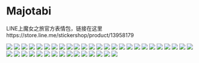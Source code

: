 # Majotabi

LINE上魔女之旅官方表情包，链接在这里https://store.line.me/stickershop/product/13958179

![](https://cdn.jsdelivr.net/gh/2x-ercha/twikoo-magic/image/Majotabi/367516718.png)
![](https://cdn.jsdelivr.net/gh/2x-ercha/twikoo-magic/image/Majotabi/367516719.png)
![](https://cdn.jsdelivr.net/gh/2x-ercha/twikoo-magic/image/Majotabi/367516720.png)
![](https://cdn.jsdelivr.net/gh/2x-ercha/twikoo-magic/image/Majotabi/367516721.png)
![](https://cdn.jsdelivr.net/gh/2x-ercha/twikoo-magic/image/Majotabi/367516722.png)
![](https://cdn.jsdelivr.net/gh/2x-ercha/twikoo-magic/image/Majotabi/367516723.png)
![](https://cdn.jsdelivr.net/gh/2x-ercha/twikoo-magic/image/Majotabi/367516724.png)
![](https://cdn.jsdelivr.net/gh/2x-ercha/twikoo-magic/image/Majotabi/367516725.png)
![](https://cdn.jsdelivr.net/gh/2x-ercha/twikoo-magic/image/Majotabi/367516726.png)
![](https://cdn.jsdelivr.net/gh/2x-ercha/twikoo-magic/image/Majotabi/367516727.png)
![](https://cdn.jsdelivr.net/gh/2x-ercha/twikoo-magic/image/Majotabi/367516728.png)
![](https://cdn.jsdelivr.net/gh/2x-ercha/twikoo-magic/image/Majotabi/367516729.png)
![](https://cdn.jsdelivr.net/gh/2x-ercha/twikoo-magic/image/Majotabi/367516730.png)
![](https://cdn.jsdelivr.net/gh/2x-ercha/twikoo-magic/image/Majotabi/367516731.png)
![](https://cdn.jsdelivr.net/gh/2x-ercha/twikoo-magic/image/Majotabi/367516732.png)
![](https://cdn.jsdelivr.net/gh/2x-ercha/twikoo-magic/image/Majotabi/367516733.png)
![](https://cdn.jsdelivr.net/gh/2x-ercha/twikoo-magic/image/Majotabi/367516734.png)
![](https://cdn.jsdelivr.net/gh/2x-ercha/twikoo-magic/image/Majotabi/367516735.png)
![](https://cdn.jsdelivr.net/gh/2x-ercha/twikoo-magic/image/Majotabi/367516736.png)
![](https://cdn.jsdelivr.net/gh/2x-ercha/twikoo-magic/image/Majotabi/367516737.png)
![](https://cdn.jsdelivr.net/gh/2x-ercha/twikoo-magic/image/Majotabi/367516738.png)
![](https://cdn.jsdelivr.net/gh/2x-ercha/twikoo-magic/image/Majotabi/367516739.png)
![](https://cdn.jsdelivr.net/gh/2x-ercha/twikoo-magic/image/Majotabi/367516740.png)
![](https://cdn.jsdelivr.net/gh/2x-ercha/twikoo-magic/image/Majotabi/367516741.png)
![](https://cdn.jsdelivr.net/gh/2x-ercha/twikoo-magic/image/Majotabi/367516742.png)
![](https://cdn.jsdelivr.net/gh/2x-ercha/twikoo-magic/image/Majotabi/367516743.png)
![](https://cdn.jsdelivr.net/gh/2x-ercha/twikoo-magic/image/Majotabi/367516744.png)
![](https://cdn.jsdelivr.net/gh/2x-ercha/twikoo-magic/image/Majotabi/367516745.png)
![](https://cdn.jsdelivr.net/gh/2x-ercha/twikoo-magic/image/Majotabi/367516746.png)
![](https://cdn.jsdelivr.net/gh/2x-ercha/twikoo-magic/image/Majotabi/367516747.png)
![](https://cdn.jsdelivr.net/gh/2x-ercha/twikoo-magic/image/Majotabi/367516748.png)
![](https://cdn.jsdelivr.net/gh/2x-ercha/twikoo-magic/image/Majotabi/367516749.png)
![](https://cdn.jsdelivr.net/gh/2x-ercha/twikoo-magic/image/Majotabi/367516750.png)
![](https://cdn.jsdelivr.net/gh/2x-ercha/twikoo-magic/image/Majotabi/367516751.png)
![](https://cdn.jsdelivr.net/gh/2x-ercha/twikoo-magic/image/Majotabi/367516752.png)
![](https://cdn.jsdelivr.net/gh/2x-ercha/twikoo-magic/image/Majotabi/367516753.png)
![](https://cdn.jsdelivr.net/gh/2x-ercha/twikoo-magic/image/Majotabi/367516754.png)
![](https://cdn.jsdelivr.net/gh/2x-ercha/twikoo-magic/image/Majotabi/367516755.png)
![](https://cdn.jsdelivr.net/gh/2x-ercha/twikoo-magic/image/Majotabi/367516756.png)
![](https://cdn.jsdelivr.net/gh/2x-ercha/twikoo-magic/image/Majotabi/367516757.png)
